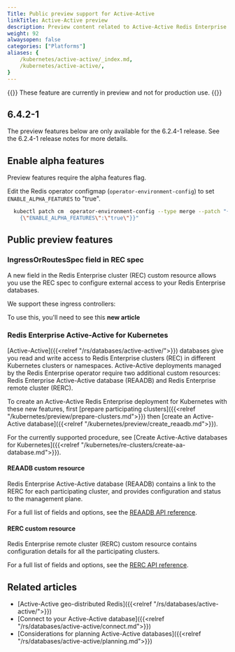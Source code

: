```yaml
---
Title: Public preview support for Active-Active
linkTitle: Active-Active preview
description: Preview content related to Active-Active Redis Enterprise for Kubernetes. 
weight: 92
alwaysopen: false
categories: ["Platforms"]
aliases: {
    /kubernetes/active-active/_index.md,
    /kubernetes/active-active/,
}
---
```

{{<note>}} These feature are currently in preview and not for production use.  {{</note>}}

## 6.4.2-1

The preview features below are only available for the 6.2.4-1 release. See the 6.2.4-1 release notes for more details. 

## Enable alpha features

Preview features require the alpha features flag. 

Edit the Redis operator configmap (`operator-environment-config`) to set `ENABLE_ALPHA_FEATURES` to "true".

```sh
  kubectl patch cm  operator-environment-config --type merge --patch "{\"data\": \
    {\"ENABLE_ALPHA_FEATURES\":\"true\"}}"
```

## Public preview features


### IngressOrRoutesSpec field in REC spec

A new field in the Redis Enterprise cluster (REC) custom resource allows you use the REC spec to configure external access to your Redis Enterprise databases.

We support these ingress controllers: 

To use this, you'll need to see this **new article**

### Redis Enterprise Active-Active for Kubernetes

[Active-Active]({{<relref "/rs/databases/active-active/">}}) databases give you read and write access to Redis Enterprise clusters (REC) in different Kubernetes clusters or namespaces. Active-Active deployments managed by the Redis Enterprise operator require two additional custom resources: Redis Enterprise Active-Active database (REAADB) and Redis Enterprise remote cluster (RERC).

To create an Active-Active Redis Enterprise deployment for Kubernetes with these new features, first [prepare participating clusters]({{<relref "/kubernetes/preview/prepare-clusters.md">}}) then [create an Active-Active database]({{<relref "/kubernetes/preview/create_reaadb.md">}}).

For the currently supported procedure, see [Create Active-Active databases for Kubernetes]({{<relref "/kubernetes/re-clusters/create-aa-database.md">}}).

#### REAADB custom resource

Redis Enterprise Active-Active database (REAADB) contains a link to the RERC for each participating cluster, and provides configuration and status to the management plane.

For a full list of fields and options, see the [REAADB API reference](https://github.com/RedisLabs/redis-enterprise-k8s-docs/blob/master/redis_enterprise_active_active_database_api.md).

#### RERC custom resource

Redis Enterprise remote cluster (RERC) custom resource contains configuration details for all the participating clusters.

For a full list of fields and options, see the [RERC API reference](https://github.com/RedisLabs/redis-enterprise-k8s-docs/blob/master/redis_enterprise_remote_cluster_api.md).

## Related articles

- [Active-Active geo-distributed Redis]({{<relref "/rs/databases/active-active/">}})
- [Connect to your Active-Active database]({{<relref "/rs/databases/active-active/connect.md">}})
- [Considerations for planning Active-Active databases]({{<relref "/rs/databases/active-active/planning.md">}})

